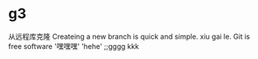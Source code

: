 # g3
从远程库克隆
Createing a new branch is quick and simple.
xiu gai le.
Git is free software
'嘿嘿嘿'
'hehe'
;;gggg
kkk
